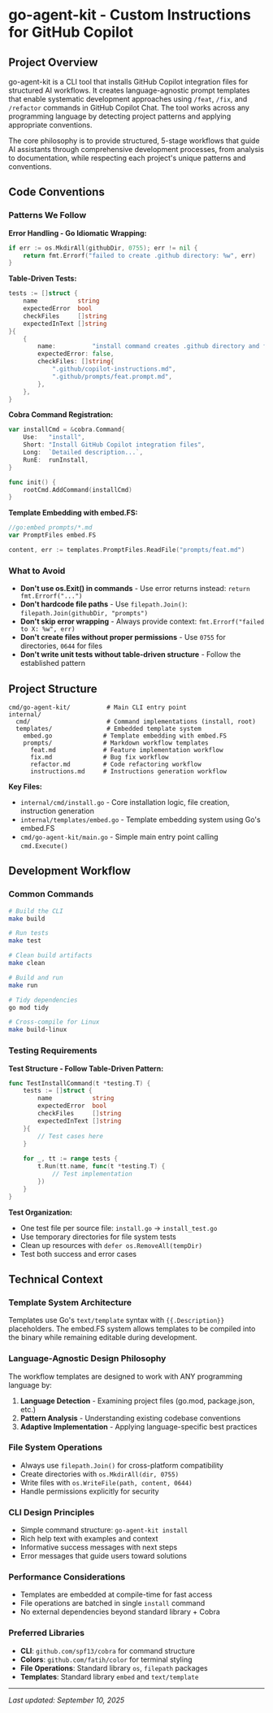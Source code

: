 # go-agent-kit - Custom Instructions for GitHub Copilot

## Project Overview

go-agent-kit is a CLI tool that installs GitHub Copilot integration files for structured AI workflows. It creates language-agnostic prompt templates that enable systematic development approaches using `/feat`, `/fix`, and `/refactor` commands in GitHub Copilot Chat. The tool works across any programming language by detecting project patterns and applying appropriate conventions.

The core philosophy is to provide structured, 5-stage workflows that guide AI assistants through comprehensive development processes, from analysis to documentation, while respecting each project's unique patterns and conventions.

## Code Conventions

### Patterns We Follow

**Error Handling - Go Idiomatic Wrapping:**
```go
if err := os.MkdirAll(githubDir, 0755); err != nil {
    return fmt.Errorf("failed to create .github directory: %w", err)
}
```

**Table-Driven Tests:**
```go
tests := []struct {
    name           string
    expectedError  bool
    checkFiles     []string
    expectedInText []string
}{
    {
        name:          "install command creates .github directory and files",
        expectedError: false,
        checkFiles: []string{
            ".github/copilot-instructions.md",
            ".github/prompts/feat.prompt.md",
        },
    },
}
```

**Cobra Command Registration:**
```go
var installCmd = &cobra.Command{
    Use:   "install",
    Short: "Install GitHub Copilot integration files",
    Long:  `Detailed description...`,
    RunE:  runInstall,
}

func init() {
    rootCmd.AddCommand(installCmd)
}
```

**Template Embedding with embed.FS:**
```go
//go:embed prompts/*.md
var PromptFiles embed.FS

content, err := templates.PromptFiles.ReadFile("prompts/feat.md")
```

### What to Avoid

- **Don't use os.Exit() in commands** - Use error returns instead: `return fmt.Errorf("...")`
- **Don't hardcode file paths** - Use `filepath.Join()`: `filepath.Join(githubDir, "prompts")`
- **Don't skip error wrapping** - Always provide context: `fmt.Errorf("failed to X: %w", err)`
- **Don't create files without proper permissions** - Use `0755` for directories, `0644` for files
- **Don't write unit tests without table-driven structure** - Follow the established pattern

## Project Structure

```
cmd/go-agent-kit/          # Main CLI entry point
internal/
  cmd/                     # Command implementations (install, root)
  templates/               # Embedded template system
    embed.go              # Template embedding with embed.FS
    prompts/              # Markdown workflow templates
      feat.md             # Feature implementation workflow
      fix.md              # Bug fix workflow  
      refactor.md         # Code refactoring workflow
      instructions.md     # Instructions generation workflow
```

**Key Files:**
- `internal/cmd/install.go` - Core installation logic, file creation, instruction generation
- `internal/templates/embed.go` - Template embedding system using Go's embed.FS
- `cmd/go-agent-kit/main.go` - Simple main entry point calling `cmd.Execute()`

## Development Workflow

### Common Commands
```bash
# Build the CLI
make build

# Run tests
make test

# Clean build artifacts
make clean

# Build and run
make run

# Tidy dependencies
go mod tidy

# Cross-compile for Linux
make build-linux
```

### Testing Requirements

**Test Structure - Follow Table-Driven Pattern:**
```go
func TestInstallCommand(t *testing.T) {
    tests := []struct {
        name           string
        expectedError  bool
        checkFiles     []string
        expectedInText []string
    }{
        // Test cases here
    }
    
    for _, tt := range tests {
        t.Run(tt.name, func(t *testing.T) {
            // Test implementation
        })
    }
}
```

**Test Organization:**
- One test file per source file: `install.go` → `install_test.go`
- Use temporary directories for file system tests
- Clean up resources with `defer os.RemoveAll(tempDir)`
- Test both success and error cases

## Technical Context

### Template System Architecture
Templates use Go's `text/template` syntax with `{{.Description}}` placeholders. The embed.FS system allows templates to be compiled into the binary while remaining editable during development.

### Language-Agnostic Design Philosophy
The workflow templates are designed to work with ANY programming language by:
1. **Language Detection** - Examining project files (go.mod, package.json, etc.)
2. **Pattern Analysis** - Understanding existing codebase conventions
3. **Adaptive Implementation** - Applying language-specific best practices

### File System Operations
- Always use `filepath.Join()` for cross-platform compatibility
- Create directories with `os.MkdirAll(dir, 0755)`
- Write files with `os.WriteFile(path, content, 0644)`
- Handle permissions explicitly for security

### CLI Design Principles
- Simple command structure: `go-agent-kit install`
- Rich help text with examples and context
- Informative success messages with next steps
- Error messages that guide users toward solutions

### Performance Considerations
- Templates are embedded at compile-time for fast access
- File operations are batched in single `install` command
- No external dependencies beyond standard library + Cobra

### Preferred Libraries
- **CLI**: `github.com/spf13/cobra` for command structure
- **Colors**: `github.com/fatih/color` for terminal styling
- **File Operations**: Standard library `os`, `filepath` packages
- **Templates**: Standard library `embed` and `text/template`

---
*Last updated: September 10, 2025*
